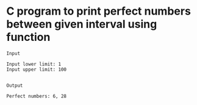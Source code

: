 # C program to print perfect numbers between given interval using function

```
Input

Input lower limit: 1
Input upper limit: 100


Output

Perfect numbers: 6, 28
```
